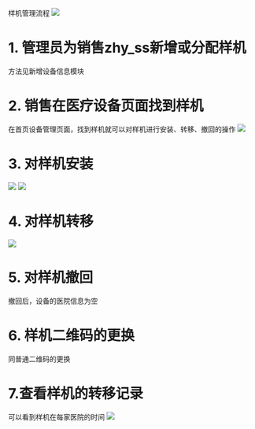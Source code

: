 样机管理流程
![](/assets/未命名1526615599.png)
# 1. 管理员为销售zhy_ss新增或分配样机
方法见新增设备信息模块
# 2. 销售在医疗设备页面找到样机
在首页设备管理页面，找到样机就可以对样机进行安装、转移、撤回的操作
![](/assets/微信图片_20180518113042.jpg)

# 3. 对样机安装
![](/assets/微信图片_20180518114959.jpg)
![](/assets/微信图片_20180518115043.jpg)
# 4. 对样机转移
![](/assets/微信图片_20180518115126.jpg)
# 5. 对样机撤回
撤回后，设备的医院信息为空
# 6. 样机二维码的更换
同普通二维码的更换
# 7.查看样机的转移记录
可以看到样机在每家医院的时间
![](/assets/未命名1526630150.png)